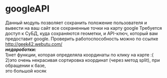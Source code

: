 # googleAPI
Данный модуль позволяет сохранить положение пользователя 
и вывести на ваш сайт все сохраненные точки на карту google
Требуется доступ к СуБД, куда сохраняются геометки,
и API-ключ, который вам предоставит google.
Проверить работоспособность можно по ссылке http://geek42.webutu.com/ <br>
<b><i>недороботки:</b></i><br>
1)нет функции, которая определяла координаты по клику на карте :(  <br>
2)это очень некрасивая сортировка координат (через метод split), при обращении к базе, <br>
это большой косяк
